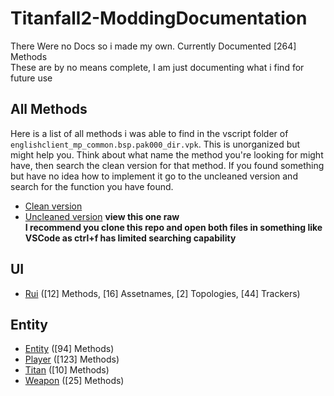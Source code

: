 # Titanfall2-ModdingDocumentation
There Were no Docs so i made my own. Currently Documented [264] Methods  
These are by no means complete, I am just documenting what i find for future use

## All Methods
Here is a list of all methods i was able to find in the vscript folder of ```englishclient_mp_common.bsp.pak000_dir.vpk```. This is unorganized but might help you. Think about what name the method you're looking for might have, then search the clean version for that method. If you found something but have no idea how to implement it go to the uncleaned version and search for the function you have found.
- [Clean version](https://github.com/ScureX/Titanfall2-ModdingDocumentation/blob/main/AllMethodsClean.md)
- [Uncleaned version](https://github.com/ScureX/Titanfall2-ModdingDocumentation/blob/main/AllMethods.md) **view this one raw**  
**I recommend you clone this repo and open both files in something like VSCode as ctrl+f has limited searching capability**

## UI
- [Rui](https://github.com/ScureX/Titanfall2-ModdingDocumentation/blob/main/UI/Rui.md) ([12] Methods, [16] Assetnames, [2] Topologies, [44] Trackers)

## Entity
- [Entity](https://github.com/ScureX/Titanfall2-ModdingDocumentation/blob/main/Entity/Entity.md) ([94] Methods)
- [Player](https://github.com/ScureX/Titanfall2-ModdingDocumentation/blob/main/Entity/Player.md) ([123] Methods)
- [Titan](https://github.com/ScureX/Titanfall2-ModdingDocumentation/blob/main/Entity/Titan.md) ([10] Methods)
- [Weapon](https://github.com/ScureX/Titanfall2-ModdingDocumentation/blob/main/Entity/Weapon.md) ([25] Methods)
